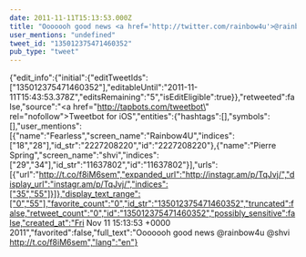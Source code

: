 ```yaml
---
date: 2011-11-11T15:13:53.000Z
title: "Ooooooh good news <a href='http://twitter.com/rainbow4u'>@rainbow4u</a> <a href='http://twitter.com/shvi'>@shvi</a> http://t.co/f8iM6sem″"
user_mentions: "undefined"
tweet_id: "135012375471460352"
pub_type: "tweet"
---
```

{"edit_info":{"initial":{"editTweetIds":["135012375471460352"],"editableUntil":"2011-11-11T15:43:53.378Z","editsRemaining":"5","isEditEligible":true}},"retweeted":false,"source":"<a href=\"http://tapbots.com/tweetbot\" rel=\"nofollow\">Tweetbot for iOS</a>","entities":{"hashtags":[],"symbols":[],"user_mentions":[{"name":"Fearless","screen_name":"Rainbow4U","indices":["18","28"],"id_str":"2227208220","id":"2227208220"},{"name":"Pierre Spring","screen_name":"shvi","indices":["29","34"],"id_str":"11637802","id":"11637802"}],"urls":[{"url":"http://t.co/f8iM6sem","expanded_url":"http://instagr.am/p/TqJvj/","display_url":"instagr.am/p/TqJvj/","indices":["35","55"]}]},"display_text_range":["0","55"],"favorite_count":"0","id_str":"135012375471460352","truncated":false,"retweet_count":"0","id":"135012375471460352","possibly_sensitive":false,"created_at":"Fri Nov 11 15:13:53 +0000 2011","favorited":false,"full_text":"Ooooooh good news @rainbow4u @shvi http://t.co/f8iM6sem","lang":"en"}
